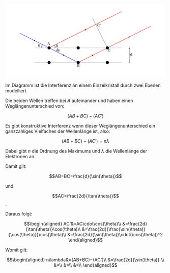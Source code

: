 ![Image](/Physik/2020-02-19-1100px-Bragg's_law.svg.png)

Im Diagramm ist die Interferenz an einem Einzelkristall durch zwei Ebenen modelliert.

Die beiden Wellen treffen bei $A$ aufeinander und haben einen Weglängenunterschied von:

$$(AB+BC)-(AC')$$

Es gibt konstruktive Interferenz wenn dieser Weglängenunterschied ein ganzzahliges Vielfaches der Wellenlänge ist, also:

$$(AB+BC)-(AC')=n\lambda$$

Dabei gibt $n$ die Ordnung des Maximums und $\lambda$ die Wellenlänge der Elektronen an.

Damit gilt:

$$AB=BC=\frac{d}{\sin(\theta)}$$

und

$$AC=\frac{2d}{\tan(\theta)}$$.

Daraus folgt:

$$\begin{aligned}
AC'&=AC\cdot\cos(\theta)\\
&=\frac{2d}{\tan(\theta)}\cos(\theta)\\
&=\frac{2d}{\frac{\sin(\theta)}{\cos(\theta)}}\cos(\theta)\\
&=\frac{2d}{\sin(\theta)}\cdot(\cos(\theta))^2
\end{aligned}$$

Womit gilt:

$$\begin{aligned}
n\lambda&=(AB+BC)−(AC')\\
&=\frac{2d}{\sin(\theta)}-\\
&=\\
&=\\
&=\\
\end{aligned}$$